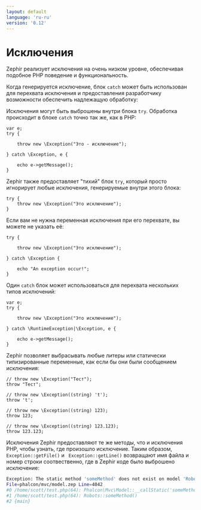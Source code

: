 ```yaml
---
layout: default
language: 'ru-ru'
version: '0.12'
---
```


# Исключения

Zephir реализует исключения на очень низком уровне, обеспечивая подобное PHP поведение и функциональность.

Когда генерируется исключение, блок `catch` может быть использован для перехвата исключения и предоставления разработчику возможности обеспечить надлежащую обработку:

Исключения могут быть выброшены внутри блока `try`. Обработка происходит в блоке `catch` точно так же, как в PHP:

```zephir
var e;
try {

    throw new \Exception("Это - исключение");

} catch \Exception, e {

    echo e->getMessage();
}
```

Zephir также предоставляет "тихий" блок `try`, который просто игнорирует любые исключения, генерируемые внутри этого блока:

```zephir
try {
    throw new \Exception("Это исключение");
}
```

Если вам не нужна переменная исключения при его перехвате, вы можете не указать её:

```zephir
try {

    throw new \Exception("Это исключение");

} catch \Exception {

    echo "An exception occur!";
}
```

Один `catch` блок может использоваться для перехвата нескольких типов исключений:

```zephir
var e;
try {

    throw new \Exception("Это исключение");

} catch \RuntimeException|\Exception, e {

    echo e->getMessage();
}
```

Zephir позволяет выбрасывать любые литеры или статически типизированные переменные, как если бы они были сообщением исключения:

```zephir
// throw new \Exception("Тест");
throw "Тест";

// throw new \Exception((string) 't');
throw 't';

// throw new \Exception((string) 123);
throw 123;

// throw new \Exception((string) 123.123);
throw 123.123;
```

Исключения Zephir предоставляют те же методы, что и исключения PHP, чтобы узнать, где произошло исключение. Таким образом, `Exception::getFile()` и ` Exception::getLine()` возвращают имя файла и номер строки соотвественно, где в Zephir коде было выброшено исключение:

```bash
Exception: The static method 'someMethod' does not exist on model 'Robots'
File=phalcon/mvc/model.zep Line=4042
#0 /home/scott/test.php(64): Phalcon\Mvc\Model::__callStatic('someMethod', Array)
#1 /home/scott/test.php(64): Robots::someMethod()
#2 {main}
```
